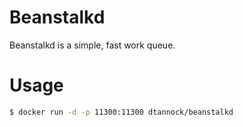 # Beanstalkd
Beanstalkd is a simple, fast work queue.
# Usage
```sh
$ docker run -d -p 11300:11300 dtannock/beanstalkd
```

